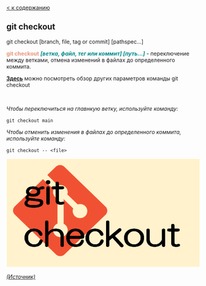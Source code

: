 [< к содержанию](/README.md)

## git checkout

git checkout [branch, file, tag or commit] [pathspec...]

<span style="color:#E9967A">**git checkout**</span> <span style="color:#008B8B">***[ветка, файл, тег или коммит] [путь...]</span>*** - переключение между ветками, отмена изменений в файлах до определенного коммита.

[**Здесь**](https://fig.io/manual/git/checkout "https://fig.io/manual/git/checkout") можно посмотреть обзор других параметров команды git checkout

<br/>


_Чтобы переключиться на главнкую ветку, используйте команду:_

```bash=
git checkout main
```

_Чтобы отменить изменения в файлах до определенного коммита, используйте команду:_

```bash=
git checkout -- <file>
```

![git-checkout](/assets/git-checkout.png)

[_(Источник)_](https://snowsystem.net/git/git-command/git-checkout/)